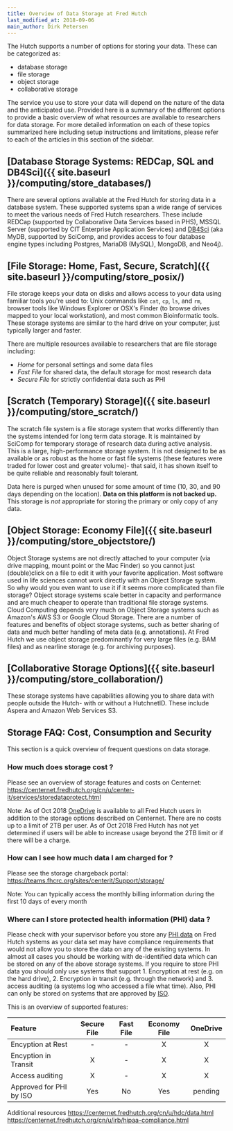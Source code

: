 ```yaml
---
title: Overview of Data Storage at Fred Hutch
last_modified_at: 2018-09-06
main_author: Dirk Petersen
---
```


The Hutch supports a number of options for storing your data. These can be categorized as:

 - database storage
 - file storage
 - object storage
 - collaborative storage

The service you use to store your data will depend on the nature of the data and the anticipated use. Provided here is a summary of the different options to provide a basic overview of what resources are available to researchers for data storage. For more detailed information on each of these topics summarized here including setup instructions and limitations, please refer to each of the articles in this section of the sidebar.  

## [Database Storage Systems: REDCap, SQL and DB4Sci]({{ site.baseurl }}/computing/store_databases/)

There are several options available at the Fred Hutch for storing data in a database system.  These supported systems span a wide range of services to meet the various needs of Fred Hutch researchers.  These include REDCap (supported by Collaborative Data Services based in PHS), MSSQL Server (supported by CIT Enterprise Application Services) and [DB4Sci](https://mydb.fredhutch.org/) (aka MyDB, supported by SciComp, and provides access to four database engine types including Postgres, MariaDB (MySQL), MongoDB, and Neo4j).  


## [File Storage: Home, Fast, Secure, Scratch]({{ site.baseurl }}/computing/store_posix/)

File storage keeps your data on disks and allows access to your data using familiar tools you're used to: Unix commands like `cat`, `cp`, `ls`, and `rm`,  browser tools like Windows Explorer or OSX's Finder (to browse drives mapped to your local workstation), and most common Bioinformatic tools. These storage systems are similar to the hard drive on your computer, just typically larger and faster.

There are multiple resources available to researchers that are file storage including:

- _Home_ for personal settings and some data files
- _Fast File_ for shared data, the default storage for most research data
- _Secure File_ for strictly confidential data such as PHI


## [Scratch (Temporary) Storage]({{ site.baseurl }}/computing/store_scratch/)

The scratch file system is a file storage system that works differently than the systems intended for long term data storage. It is maintained by SciComp for temporary storage of research data during active analysis.  This is a large, high-performance storage system.  It is not designed to be as available or as robust as the home or fast file systems (these features were traded for lower cost and greater volume)- that said, it has shown itself to be quite reliable and reasonably fault tolerant.

Data here is purged when unused for some amount of time (10, 30, and 90 days depending on the location).  **Data on this platform is not backed up.**  This storage is _not_ appropriate for storing the primary or only copy of any data.


## [Object Storage: Economy File]({{ site.baseurl }}/computing/store_objectstore/)

Object Storage systems are not directly attached to your computer (via drive mapping, mount point or the Mac Finder) so you cannot just (double)click on a file to edit it with your favorite application. Most software used in life sciences cannot work directly with an Object Storage system. So why would you even want to use it if it seems more complicated than file storage? Object storage systems scale better in capacity and performance and are much cheaper to operate than traditional file storage systems. Cloud Computing depends very much on Object Storage systems such as Amazon's AWS S3 or Google Cloud Storage. There are a number of features and benefits of object storage systems, such as better sharing of data and much better handling of meta data (e.g. annotations). At Fred Hutch we use object storage predominantly for very large files (e.g. BAM files) and as nearline storage (e.g. for archiving purposes).

## [Collaborative Storage Options]({{ site.baseurl }}/computing/store_collaboration/)

These storage systems have capabilities allowing you to share data with people outside the Hutch- with or without a HutchnetID.  These include Aspera and Amazon Web Services S3.  

## Storage FAQ: Cost, Consumption and Security

This section is a quick overview of frequent questions on data storage.  

### How much does storage cost ?

Please see an overview of storage features and costs on Centernet:
https://centernet.fredhutch.org/cn/u/center-it/services/storedataprotect.html

Note: As of Oct 2018 [OneDrive](https://centernet.fredhutch.org/cn/u/center-it/help-desk/onedrive-getting-started.html) is available to all Fred Hutch users in addition to the storage options described on Centernet. There are no costs up to a limit of 2TB per user. As of Oct 2018 Fred Hutch has not yet determined if users will be able to increase usage beyond the 2TB limit or if there will be a charge.

### How can I see how much data I am charged for ?

Please see the storage chargeback portal: 
https://teams.fhcrc.org/sites/centerit/Support/storage/

Note: You can typically access the monthly billing information during the first 10 days of every month 

### Where can I store protected health information (PHI) data ?

Please check with your supervisor before you store any [PHI data](https://cphs.berkeley.edu/hipaa/hipaa18.html) on Fred Hutch systems as your data set may have compliance requirements that would not allow you to store the data on any of the existing systems. In almost all cases you should be working with de-identified data which can be stored on any of the above storage systems. If you require to store PHI data you should only use systems that support 1. Encryption at rest (e.g. on the hard drive), 2. Encryption in transit (e.g. through the network) and 3. access auditing (a systems log who accessed a file what time). Also, PHI can only be stored on systems that are approved by [ISO](https://centernet.fredhutch.org/cn/u/center-it/iso.html). 

This is an overview of supported features:

|  Feature 	| Secure File	| Fast File | Economy File |  OneDrive 	|
|:-	|:-:	|:-:	|:-:	|:-:	|
|  Encyption at Rest 	|   -	|   -	|   X	|   X	|
|  Encyption in Transit	|   	X|   -	|   X	|   X	|
|  Access auditing 	|   X	|   -	|   X	|   X 	|
|  Approved for PHI by ISO 	|   Yes	|   No	|   Yes	|   pending	|


Additional resources
https://centernet.fredhutch.org/cn/u/hdc/data.html
https://centernet.fredhutch.org/cn/u/irb/hipaa-compliance.html
